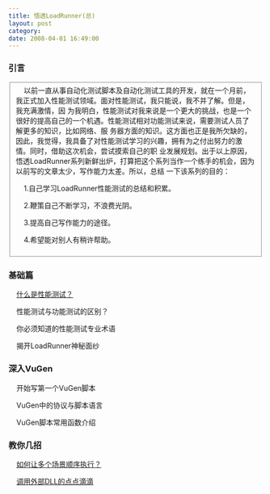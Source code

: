 ```yaml
---
title: 悟透LoadRunner(总)
layout: post
category: 
date: 2008-04-01 16:49:00
---
```


### 引言

<fieldset>&nbsp;&nbsp;&nbsp; 以前一直从事自动化测试脚本及自动化测试工具的开发，就在一个月前，我正式加入性能测试领域。面对性能测试，我只能说，我不并了解。但是，我充满激情，因
为我明白，性能测试对我来说是一个更大的挑战，也是一个很好的提高自己的一个机遇。性能测试相对功能测试来说，需要测试人员了解更多的知识，比如网络、服
务器方面的知识。这方面也正是我所欠缺的，因此，我觉得，我具备了对性能测试学习的兴趣，拥有为之付出努力的激情。同时，借助这次机会，尝试摸索自己的职
业发展规划。出于以上原因，悟透LoadRunner系列新鲜出炉，打算把这个系列当作一个练手的机会，因为以前写的文章太少，写作能力太差。所以，总结
一下该系列的目的：

&nbsp;&nbsp;&nbsp;&nbsp;1.自己学习LoadRunner性能测试的总结和积累。

&nbsp;&nbsp;&nbsp;&nbsp;2.鞭策自己不断学习，不浪费光阴。

&nbsp;&nbsp;&nbsp;&nbsp;3.提高自己写作能力的途径。

&nbsp;&nbsp;&nbsp;&nbsp;4.希望能对别人有稍许帮助。
</fieldset>

### 基础篇

&nbsp;&nbsp;&nbsp;&nbsp;[什么是性能测试？](http://www.cnblogs.com/coderzh/archive/2008/04/01/1133637.html)

&nbsp;&nbsp;&nbsp;&nbsp;性能测试与功能测试的区别？

&nbsp;&nbsp;&nbsp;&nbsp;你必须知道的性能测试专业术语

&nbsp;&nbsp;&nbsp;&nbsp;揭开LoadRunner神秘面纱

### 深入VuGen

&nbsp;&nbsp;&nbsp;&nbsp;开始写第一个VuGen脚本

&nbsp;&nbsp;&nbsp;&nbsp;VuGen中的协议与脚本语言&nbsp;&nbsp;&nbsp;&nbsp;

&nbsp;&nbsp;&nbsp;&nbsp;VuGen脚本常用函数介绍

### 教你几招

&nbsp;&nbsp;&nbsp; [如何让多个场景顺序执行？](http://www.cnblogs.com/coderzh/archive/2008/04/02/1135076.html)

&nbsp;&nbsp;&nbsp; [调用外部DLL的点点滴滴](http://www.cnblogs.com/coderzh/archive/2008/04/02/1135118.html) &nbsp;  

&nbsp;&nbsp;&nbsp;&nbsp;